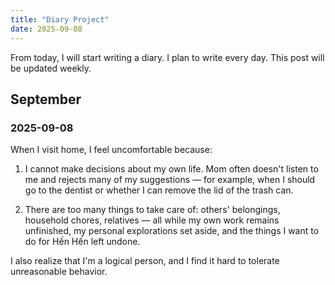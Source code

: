```yaml
---
title: "Diary Project"
date: 2025-09-08
---
```


From today, I will start writing a diary. I plan to write every day. This post will be updated weekly.

## September
### 2025-09-08
When I visit home, I feel uncomfortable because:

1. I cannot make decisions about my own life. Mom often doesn't listen to me and rejects many of my suggestions — for example, when I should go to the dentist or whether I can remove the lid of the trash can.

2. There are too many things to take care of: others' belongings, household chores, relatives — all while my own work remains unfinished, my personal explorations set aside, and the things I want to do for Hến Hến left undone.

I also realize that I'm a logical person, and I find it hard to tolerate unreasonable behavior.
